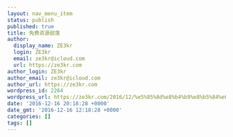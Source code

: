 ```yaml
---
layout: nav_menu_item
status: publish
published: true
title: 免费资源部落
author:
  display_name: ZE3kr
  login: ZE3kr
  email: ze3kr@icloud.com
  url: https://ze3kr.com
author_login: ZE3kr
author_email: ze3kr@icloud.com
author_url: https://ze3kr.com
wordpress_id: 2264
wordpress_url: https://ze3kr.com/2016/12/%e5%85%8d%e8%b4%b9%e8%b5%84%e6%ba%90%e9%83%a8%e8%90%bd/
date: '2016-12-16 20:18:28 +0000'
date_gmt: '2016-12-16 12:18:28 +0000'
categories: []
tags: []
---
```


